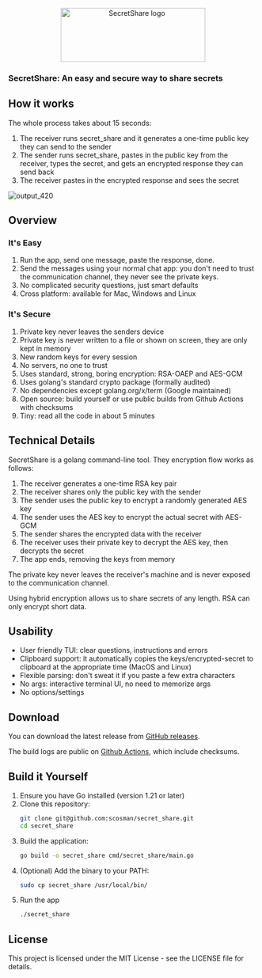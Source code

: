 <p align="center">
        <picture>
            <img width="292" height="109" alt="SecretShare logo" src="https://github.com/user-attachments/assets/f66fec47-2e54-4f3c-aced-049c40881f2e" />
        </picture>
</p>

### SecretShare: An easy and secure way to share secrets

## How it works

The whole process takes about 15 seconds:

1. The receiver runs secret_share and it generates a one-time public key they can send to the sender
2. The sender runs secret_share, pastes in the public key from the receiver, types the secret, and gets an encrypted response they can send back
3. The receiver pastes in the encrypted response and sees the secret

![output_420](https://github.com/user-attachments/assets/0d2f2524-38a8-4455-9e65-23c7247d67f0)

## Overview

### It's Easy

1. Run the app, send one message, paste the response, done. 
2. Send the messages using your normal chat app: you don't need to trust the communication channel, they never see the private keys.
3. No complicated security questions, just smart defaults
4. Cross platform: available for Mac, Windows and Linux

### It's Secure

1. Private key never leaves the senders device
2. Private key is never written to a file or shown on screen, they are only kept in memory
3. New random keys for every session
4. No servers, no one to trust 
5. Uses standard, strong, boring encryption: RSA-OAEP and AES-GCM 
6. Uses golang's standard crypto package (formally audited)
7. No dependencies except golang.org/x/term (Google maintained)
8. Open source: build yourself or use public builds from Github Actions with checksums
9. Tiny: read all the code in about 5 minutes

## Technical Details

SecretShare is a golang command-line tool. They encryption flow works as follows:

1. The receiver generates a one-time RSA key pair
2. The receiver shares only the public key with the sender
3. The sender uses the public key to encrypt a randomly generated AES key
4. The sender uses the AES key to encrypt the actual secret with AES-GCM
5. The sender shares the encrypted data with the receiver
6. The receiver uses their private key to decrypt the AES key, then decrypts the secret
7. The app ends, removing the keys from memory

The private key never leaves the receiver's machine and is never exposed to the communication channel.

Using hybrid encryption allows us to share secrets of any length. RSA can only encrypt short data.

## Usability

 - User friendly TUI: clear questions, instructions and errors
 - Clipboard support: it automatically copies the keys/encrypted-secret to clipboard at the appropriate time (MacOS and Linux)
 - Flexible parsing: don't sweat it if you paste a few extra characters
 - No args: interactive terminal UI, no need to memorize args
 - No options/settings

## Download

You can download the latest release from [GitHub releases](https://github.com/scosman/secret_share/releases). 

The build logs are public on [Github Actions](https://github.com/scosman/secret_share/actions/workflows/release.yml), which include checksums.

## Build it Yourself

1. Ensure you have Go installed (version 1.21 or later)
2. Clone this repository:
   ```bash
   git clone git@github.com:scosman/secret_share.git
   cd secret_share
   ```
3. Build the application:
   ```bash
   go build -o secret_share cmd/secret_share/main.go
   ```
4. (Optional) Add the binary to your PATH:
   ```bash
   sudo cp secret_share /usr/local/bin/
   ```
5. Run the app
   ```bash
   ./secret_share
   ```

## License

This project is licensed under the MIT License - see the LICENSE file for details.
